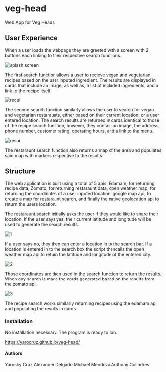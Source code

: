# veg-head

Web App for Veg Heads

## User Experience

When a user loads the webpage they are greeted with a screen with 2 buttons each linking to their respective search functions.

![splash screen](https://user-images.githubusercontent.com/58165715/74590905-f0d54a00-4fe0-11ea-98be-8b1e2033815f.png)

The first search function allows a user to recieve vegan and vegetarian recipes based on the user inputed ingredient. The results
are displayed in cards that include an image, as well as, a list of included ingredients, and a link to the recipe itself.

![recui](https://user-images.githubusercontent.com/58165715/74590941-53c6e100-4fe1-11ea-921e-61fdc6b592de.png)

The second search function similarly allows the user to search for vegan and vegetarian restaraunts, either based on their
current location, or a user entered location. The search results are returned in cards identical to those of the recipe search
function, however, they contain an image, the address, phone number, customer rating, operating hours, and a link to the menu. 

![resui](https://user-images.githubusercontent.com/58165715/74590928-2f6b0480-4fe1-11ea-890f-a876c7366df9.png)

The restaraunt search function also returns a map of the area and populates said map with markers respective to the results.

## Structure

The web application is built using a total of 5 apis. Edamam; for returning recipe data, Zomato; for returning restaraunt data,
open weather map; for returning the coordinates of a user inputed location, google map api; to create a map for restaraunt search,
and finally the native geolocation api to return the users location.

The restaraunt search initially asks the user if they would like to share their location. If the user says yes, their current
latitude and longitude will be used to generate the search results. 

![1](https://user-images.githubusercontent.com/58165715/74590647-38a6a200-4fde-11ea-8723-7beccc3e44f2.PNG)

If a user says no, they then can enter a location in to the search bar. If a location is entered in to the search box the script 
thencalls the open weather map api to return the latitude and longitude of the entered city.

![2](https://user-images.githubusercontent.com/58165715/74590688-6855aa00-4fde-11ea-9ff8-3108952f315c.PNG)

Those coordinates are then used in the search function to return the results. When any search is made the cards generated based on 
the results from the zomato api.

![3](https://user-images.githubusercontent.com/58165715/74590732-00ec2a00-4fdf-11ea-841a-e758dbf95840.PNG)

The recipe search works similarly returning recipes using the edamam api and populating the results in cards.

### Installation
No installation necessary. The program is ready to run.

https://yarocruz.github.io/veg-head/


#### Authors
Yarosky Cruz
Alexander Delgado
Michael Mendoza
Anthony Colindres
